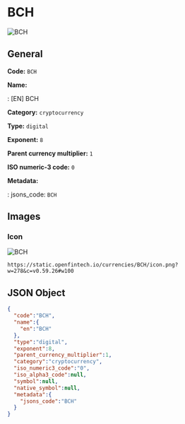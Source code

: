 
# BCH 
![BCH](https://static.openfintech.io/currencies/BCH/icon.png?w=278&c=v0.59.26#w100)  

## General 
 
**Code:** `BCH` 
 
**Name:** 
 
:	[EN] BCH 
 
**Category:** `cryptocurrency` 
 
**Type:** `digital` 
 
**Exponent:** `8` 
 
**Parent currency multiplier:** `1` 
 
**ISO numeric-3 code:** `0` 
 
**Metadata:** 
 
:	jsons_code: `BCH` 
 

## Images 

### Icon 
 
![BCH](https://static.openfintech.io/currencies/BCH/icon.png?w=278&c=v0.59.26#w100)  

```
https://static.openfintech.io/currencies/BCH/icon.png?w=278&c=v0.59.26#w100
```  

## JSON Object 

```json
{
  "code":"BCH",
  "name":{
    "en":"BCH"
  },
  "type":"digital",
  "exponent":8,
  "parent_currency_multiplier":1,
  "category":"cryptocurrency",
  "iso_numeric3_code":"0",
  "iso_alpha3_code":null,
  "symbol":null,
  "native_symbol":null,
  "metadata":{
    "jsons_code":"BCH"
  }
}
```  
